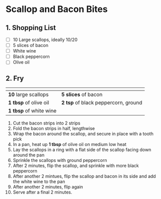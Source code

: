 # Scallop and Bacon Bites

## 1. Shopping List
- [ ] 10 Large scallops, ideally 10/20
- [ ] 5 slices of bacon
- [ ] White wine
- [ ] Black peppercorn
- [ ] Olive oil

## 2. Fry
|<!-- -->|<!-- -->|
|---|---|
| **10** large scallops | **5 slices** of bacon |
| **1 tbsp** of olive oil | **2 tsp** of black peppercorn, ground |
| **1 tbsp** of white wine | |

1. Cut the bacon strips into 2 strips
2. Fold the bacon strips in half, lengthwise
3. Wrap the bacon around the scallop, and secure in place with a tooth pick
4. In a pan, heat up **1 tbsp** of olive oil on medium low heat
5. Lay the scallops in a ring with a flat side of the scallop facing down around the pan
6. Sprinkle the scallops with ground peppercorn
7. After 2 minutes, flip the scallop, and sprinkle with more black peppercorn
8. After another 2 mintues, flip the scallop and bacon in its side and add the white wine to the pan
9. After another 2 minutes, flip again
10. Serve after a final 2 minutes.
